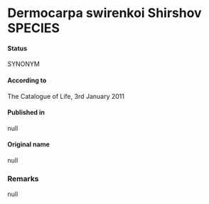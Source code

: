 # Dermocarpa swirenkoi Shirshov SPECIES

#### Status
SYNONYM

#### According to
The Catalogue of Life, 3rd January 2011

#### Published in
null

#### Original name
null

### Remarks
null